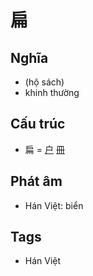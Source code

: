 # 扁

## Nghĩa

* (hộ sách)
* khinh thường

## Cấu trúc
* 扁 = [户](户.md) [冊](冊.md)

## Phát âm

* Hán Việt: biển

## Tags
* Hán Việt

<script>window.HANZI_FIELD='扁';</script>
